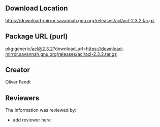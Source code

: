 ## Download Location

https://download-mirror.savannah.gnu.org/releases/acl/acl-2.3.2.tar.gz

## Package URL (purl)

pkg:generic/acl@2.3.2?download_url=https://download-mirror.savannah.gnu.org/releases/acl/acl-2.3.2.tar.gz

## Creator

Oliver Fendt

## Reviewers

The information was reviewed by:

* add reviewer here

